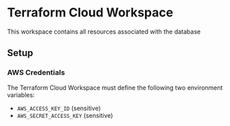 <!--
SPDX-FileCopyrightText: 2023 NOI Techpark <digital@noi.bz.it>

SPDX-License-Identifier: CC0-1.0
-->

# Terraform Cloud Workspace

This workspace contains all resources associated with the database

## Setup

### AWS Credentials

The Terraform Cloud Workspace must define the following two environment variables:

- `AWS_ACCESS_KEY_ID` (sensitive)
- `AWS_SECRET_ACCESS_KEY` (sensitive)

